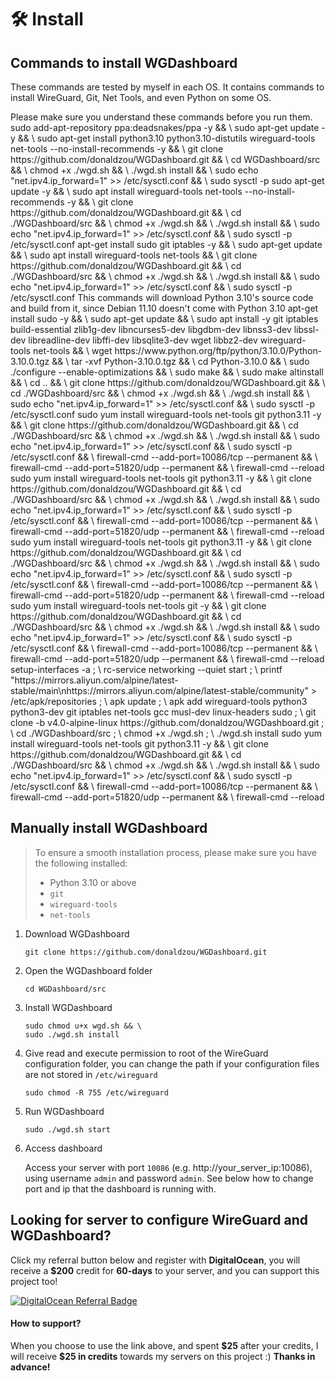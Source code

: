 # 🛠 Install

## Commands to install WGDashboard

These commands are tested by myself in each OS. It contains commands to install WireGuard, Git, Net Tools, and even Python on some OS.

<warning>
Please make sure you understand these commands before you run them.
</warning>

<tabs>
   <tab title="Ubuntu">
      <chapter title="20.04 LTS">
         <code-block lang="shell">
             sudo add-apt-repository ppa:deadsnakes/ppa -y && \
             sudo apt-get update -y && \
             sudo apt-get install python3.10 python3.10-distutils wireguard-tools net-tools --no-install-recommends -y && \
             git clone https://github.com/donaldzou/WGDashboard.git && \
             cd WGDashboard/src && \
             chmod +x ./wgd.sh && \
             ./wgd.sh install && \
             sudo echo "net.ipv4.ip_forward=1" >> /etc/sysctl.conf && \
             sudo sysctl -p
         </code-block>
      </chapter>
      <chapter title="22.04 LTS and 24.02 LTS">
         <code-block lang="shell">
             sudo apt-get update -y && \
             sudo apt install wireguard-tools net-tools --no-install-recommends -y && \
             git clone https://github.com/donaldzou/WGDashboard.git && \
             cd ./WGDashboard/src && \
             chmod +x ./wgd.sh && \
             ./wgd.sh install && \
             sudo echo "net.ipv4.ip_forward=1" >> /etc/sysctl.conf && \
             sudo sysctl -p /etc/sysctl.conf
         </code-block>
      </chapter>
   </tab>
   <tab title="Debian">
      <chapter title="12.6">
         <code-block lang="shell">
             apt-get install sudo git iptables -y && \ 
             sudo apt-get update && \
             sudo apt install wireguard-tools net-tools && \
             git clone https://github.com/donaldzou/WGDashboard.git && \
             cd ./WGDashboard/src && \
             chmod +x ./wgd.sh && \
             ./wgd.sh install && \
             sudo echo "net.ipv4.ip_forward=1" >> /etc/sysctl.conf && \
             sudo sysctl -p /etc/sysctl.conf
         </code-block>
      </chapter>
      <chapter title="11.10">
         <warning>This commands will download Python 3.10's source code and build from it, since Debian 11.10 doesn't come with Python 3.10</warning>
         <code-block lang="shell">
             apt-get install sudo -y && \ 
             sudo apt-get update && \ 
             sudo apt install -y git iptables build-essential zlib1g-dev libncurses5-dev libgdbm-dev libnss3-dev libssl-dev libreadline-dev libffi-dev libsqlite3-dev wget libbz2-dev wireguard-tools net-tools && \ 
             wget https://www.python.org/ftp/python/3.10.0/Python-3.10.0.tgz && \ 
             tar -xvf Python-3.10.0.tgz && \ 
             cd Python-3.10.0 && \ 
             sudo ./configure --enable-optimizations && \ 
             sudo make && \ 
             sudo make altinstall && \ 
             cd .. && \ 
             git clone https://github.com/donaldzou/WGDashboard.git && \ 
             cd ./WGDashboard/src && \ 
             chmod +x ./wgd.sh && \ 
             ./wgd.sh install && \ 
             sudo echo "net.ipv4.ip_forward=1" >> /etc/sysctl.conf && \
             sudo sysctl -p /etc/sysctl.conf
         </code-block>
      </chapter>
   </tab>
   <tab title="Red Hat Enterprise Linux">
      <chapter title="9.4">
         <code-block lang="shell">
             sudo yum install wireguard-tools net-tools git python3.11 -y && \
             git clone https://github.com/donaldzou/WGDashboard.git && \
             cd ./WGDashboard/src && \
             chmod +x ./wgd.sh && \
             ./wgd.sh install && \
             sudo echo "net.ipv4.ip_forward=1" >> /etc/sysctl.conf && \
             sudo sysctl -p /etc/sysctl.conf && \
             firewall-cmd --add-port=10086/tcp --permanent && \
             firewall-cmd --add-port=51820/udp --permanent && \
             firewall-cmd --reload
         </code-block>
      </chapter>
   </tab>
   <tab title="CentOS">
      <chapter title="9-Stream">
         <code-block lang="shell">
             sudo yum install wireguard-tools net-tools git python3.11 -y && \
             git clone https://github.com/donaldzou/WGDashboard.git && \
             cd ./WGDashboard/src && \
             chmod +x ./wgd.sh && \
             ./wgd.sh install && \
             sudo echo "net.ipv4.ip_forward=1" >> /etc/sysctl.conf && \
             sudo sysctl -p /etc/sysctl.conf && \
             firewall-cmd --add-port=10086/tcp --permanent && \
             firewall-cmd --add-port=51820/udp --permanent && \
             firewall-cmd --reload
         </code-block>
      </chapter>
   </tab>
   <tab title="AlmaLinux">
        <chapter title="9.4 (Seafoam Ocelot)">
            <code-block lang="shell">
                sudo yum install wireguard-tools net-tools git python3.11 -y && \
                git clone https://github.com/donaldzou/WGDashboard.git && \
                cd ./WGDashboard/src && \
                chmod +x ./wgd.sh && \
                ./wgd.sh install && \
                sudo echo "net.ipv4.ip_forward=1" >> /etc/sysctl.conf && \
                sudo sysctl -p /etc/sysctl.conf && \
                firewall-cmd --add-port=10086/tcp --permanent && \
                firewall-cmd --add-port=51820/udp --permanent && \
                firewall-cmd --reload
            </code-block>
        </chapter>
   </tab>
   <tab title="Fedora">
   <chapter title="40, 39 and 38">
      <code-block lang="shell">
          sudo yum install wireguard-tools net-tools git -y && \
          git clone https://github.com/donaldzou/WGDashboard.git && \
          cd ./WGDashboard/src && \
          chmod +x ./wgd.sh && \
          ./wgd.sh install && \
          sudo echo "net.ipv4.ip_forward=1" >> /etc/sysctl.conf && \
          sudo sysctl -p /etc/sysctl.conf && \
          firewall-cmd --add-port=10086/tcp --permanent && \
          firewall-cmd --add-port=51820/udp --permanent && \
          firewall-cmd --reload
      </code-block>
   </chapter>
   </tab>
    <tab title="Alpine Linux">
		<chapter title="3.20.2">
			<code-block lang="shell">
               setup-interfaces -a ; \
               rc-service networking --quiet start ; \
               printf "https://mirrors.aliyun.com/alpine/latest-stable/main\nhttps://mirrors.aliyun.com/alpine/latest-stable/community" > /etc/apk/repositories ; \
               apk update ; \
               apk add wireguard-tools python3 python3-dev git iptables net-tools gcc musl-dev linux-headers sudo ; \
               git clone -b v4.0-alpine-linux https://github.com/donaldzou/WGDashboard.git ; \
               cd ./WGDashboard/src ; \
               chmod +x ./wgd.sh ; \
               ./wgd.sh install
			</code-block>
		</chapter>
    </tab>
   <tab title="Rocky Linux">
      <chapter title="9.4">
         <code-block lang="shell">
             sudo yum install wireguard-tools net-tools git python3.11 -y && \
             git clone https://github.com/donaldzou/WGDashboard.git && \
             cd ./WGDashboard/src && \
             chmod +x ./wgd.sh && \
             ./wgd.sh install && \
             sudo echo "net.ipv4.ip_forward=1" >> /etc/sysctl.conf && \
             sudo sysctl -p /etc/sysctl.conf && \
             firewall-cmd --add-port=10086/tcp --permanent && \
             firewall-cmd --add-port=51820/udp --permanent && \
             firewall-cmd --reload
         </code-block>
      </chapter>
   </tab>
</tabs>


## Manually install WGDashboard

> To ensure a smooth installation process, please make sure you have the following installed:
> - Python 3.10 or above
> - `git`
> - `wireguard-tools`
> - `net-tools`

1. Download WGDashboard

   ```shell
   git clone https://github.com/donaldzou/WGDashboard.git

2. Open the WGDashboard folder

   ```shell
   cd WGDashboard/src
   ```

3. Install WGDashboard

   ```shell
   sudo chmod u+x wgd.sh && \
   sudo ./wgd.sh install
   ```

4. Give read and execute permission to root of the WireGuard configuration folder, you can change the path if your configuration files are not stored in `/etc/wireguard`

   ```shell
   sudo chmod -R 755 /etc/wireguard
   ```

5. Run WGDashboard

   ```shell
   sudo ./wgd.sh start
   ```

6. Access dashboard

   Access your server with port `10086` (e.g. http://your_server_ip:10086), using username `admin` and password `admin`. See below how to change port and ip that the dashboard is running with.


## Looking for server to configure WireGuard and WGDashboard?

Click my referral button below and register with **DigitalOcean**, you will receive a **$200** credit for **60-days** to your server, and you can support this project too!

[![DigitalOcean Referral Badge](https://web-platforms.sfo2.cdn.digitaloceanspaces.com/WWW/Badge%203.svg)](https://www.digitalocean.com/?refcode=a84cb9aac585&utm_campaign=Referral_Invite&utm_medium=Referral_Program&utm_source=badge)
#### How to support?
When you choose to use the link above, and spent **\$25** after your credits, I will receive **$25 in credits** towards my servers on this project :) **Thanks in advance!**
